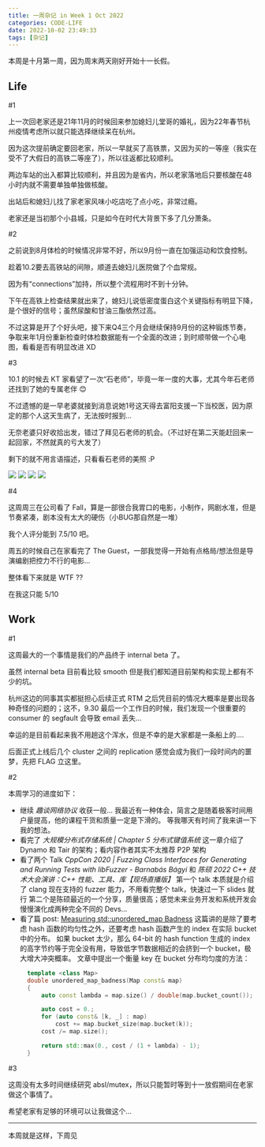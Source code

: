 ```yaml
---
title: 一周杂记 in Week 1 Oct 2022
categories: CODE-LIFE
date: 2022-10-02 23:49:33
tags: [杂记]
---
```

本周是十月第一周，因为周末两天刚好开始十一长假。

## Life

\#1

上一次回老家还是21年11月的时候回来参加媳妇儿堂哥的婚礼，因为22年春节杭州疫情考虑所以就只能选择继续呆在杭州。

因为这次提前确定要回老家，所以一早就买了高铁票，又因为买的一等座（我实在受不了大假日的高铁二等座了），所以往返都比较顺利。

两边车站的出入都算比较顺利，并且因为是省内，所以老家落地后只要核酸在48小时内就不需要单独单独做核酸。

出站后和媳妇儿找了家老家风味小吃店吃了点小吃，非常过瘾。

老家还是当初那个小县城，只是如今在时代大背景下多了几分萧条。

\#2

之前说到8月体检的时候情况非常不好，所以9月份一直在加强运动和饮食控制。

趁着10.2要去高铁站的间隙，顺道去媳妇儿医院做了个血常规。

因为有“connections”加持，所以整个流程用时不到十分钟。

下午在高铁上检查结果就出来了，媳妇儿说低密度蛋白这个关键指标有明显下降，是个很好的信号；虽然尿酸和甘油三酯依然过高。

不过这算是开了个好头吧，接下来Q4三个月会继续保持9月份的这种锻炼节奏，争取来年1月份重新检查时体检数据能有一个全面的改进；到时顺带做一个心电图，看看是否有明显改进 XD

\#3

10.1 的时候去 KT 家看望了一次“石老师”，毕竟一年一度的大事，尤其今年石老师还找到了她的专属老伴 😊

不过遗憾的是一早老婆就接到消息说她1号这天得去富阳支援一下当校医，因为原定的那个人这天生病了，无法按时报到...

无奈老婆只好收拾出发，错过了拜见石老师的机会。（不过好在第二天能赶回来一起回家，不然就真的亏大发了）

剩下的就不用言语描述，只看看石老师的美照 :P

![](/img/20221001_070550773_iOS.jpg)
![](/img/20221001_081657479_iOS.jpg)
![](/img/20221001_081907284_iOS.jpg)
![](/img/20221001_082248254_iOS.jpg)

\#4

这周周三在公司看了 Fall，算是一部很合我胃口的电影，小制作，网剧水准，但是节奏紧凑，剧本没有太大的硬伤（小BUG那自然是一堆）

我个人评分能到 7.5/10 吧。

周五的时候自己在家看完了 The Guest，一部我觉得一开始有点格局/想法但是导演编剧把控力不行的电影...

整体看下来就是 WTF ??

在我这只能 5/10

## Work

\#1

这周最大的一个事情是我们的产品终于 internal beta 了。

虽然 internal beta 目前看比较 smooth 但是我们都知道目前架构和实现上都有不少的坑。

杭州这边的同事其实都挺担心后续正式 RTM 之后凭目前的情况大概率是要出现各种奇怪的问题的；这不，9.30 最后一个工作日的时候，我们发现一个很重要的 consumer 的 segfault 会导致 email 丢失...

幸运的是目前看起来我不用趟这个浑水，但是不幸的是大家都是一条船上的....

后面正式上线后几个 cluster 之间的 replication 感觉会成为我们一段时间内的噩梦，先把 FLAG 立这里。

\#2

本周学习的进度如下：

- 继续 _趣谈网络协议_ 收获一般... 我最近有一种体会，简言之是随着极客时间用户量提高，他的课程干货和质量一定是下滑的。
  等我哪天有时间了我来讲一下我的想法。
- 看完了 _大规模分布式存储系统 | Chapter 5 分布式键值系统_
  这一章介绍了 Dynamo 和 Tair 的架构；看内容作者其实不太推荐 P2P 架构
- 看了两个 Talk _CppCon 2020 | Fuzzing Class Interfaces for Generating and Running Tests with libFuzzer - Barnabás Bágyi_ 和 _陈硕 2022 C++ 技术大会演讲：C++ 性能、工具、库【现场直播版】_
  第一个 talk 本质就是介绍了 clang 现在支持的 fuzzer 能力，不用看完整个 talk，快速过一下 slides 就行
  第二个是陈硕最近的一个分享，质量很高；感觉未来业务开发和系统开发会慢慢演化成两种完全不同的 Devs...
- 看了篇 post: [Measuring std::unordered_map Badness](https://artificial-mind.net/blog/2021/10/09/unordered-map-badness)
  这篇讲的是除了要考虑 hash 函数的均匀性之外，还要考虑 hash 函数产生的 index 在实际 bucket 中的分布。
  如果 bucket 太少，那么 64-bit 的 hash function 生成的 index 的高字节约等于完全没有用，导致低字节数据相近的会挤到一个 bucket，极大增大冲突概率。
  文章中提出一个衡量 key 在 bucket 分布均匀度的方法：
  ```c++
    template <class Map>
    double unordered_map_badness(Map const& map)
    {
        auto const lambda = map.size() / double(map.bucket_count());

        auto cost = 0.;
        for (auto const& [k, _] : map)
            cost += map.bucket_size(map.bucket(k));
        cost /= map.size();

        return std::max(0., cost / (1 + lambda) - 1);
    }
  ```

\#3

这周没有太多时间继续研究 absl/mutex，所以只能暂时等到十一放假期间在老家做这个事情了。

希望老家有足够的环境可以让我做这个...

---

本周就是这样，下周见
